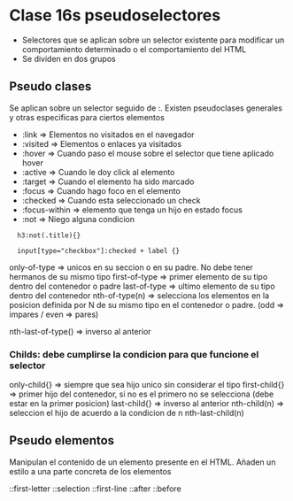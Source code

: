 # Clase 16s pseudoselectores

- Selectores que se aplican sobre un selector existente para modificar un comportamiento determinado o el comportamiento del HTML
- Se dividen en dos grupos

## Pseudo clases
  Se aplican sobre un selector seguido de :. Existen pseudoclases generales y otras especificas para ciertos elementos 


  - :link     => Elementos no visitados en el navegador
  - :visited  => Elementos o enlaces ya visitados
  - :hover    => Cuando paso el mouse sobre el selector que tiene aplicado hover
  - :active   => Cuando le doy click al elemento
  - :target   => Cuando el elemento ha sido marcado
  - :focus    => Cuando hago foco en el elemento
  - :checked  => Cuando esta seleccionado un check
  - :focus-within  => elemento que tenga un hijo en estado focus
  - :not      => Niego alguna condicion 

  ```
    h3:not(.title){}

  ```

  ```
    input[type="checkbox"]:checked + label {}

  ```
  only-of-type    => unicos en su seccion o en su padre. No debe tener hermanos de su mismo tipo
  first-of-type   => primer elemento de su tipo dentro del contenedor o padre
  last-of-type    => ultimo elemento de su tipo dentro del contenedor
  nth-of-type(n)  => selecciona los elementos en la posicion definida por N de su mismo tipo en el contenedor o padre. 
                    (odd => impares / even => pares)

  nth-last-of-type() => inverso al anterior

  ### Childs: debe cumplirse la condicion para que funcione el selector

  only-child{}    => siempre que sea hijo unico sin considerar el tipo
  first-child{}   => primer hijo del contenedor, si no es el primero no se selecciona (debe estar en la primer posicion)
  last-child{}    => inverso al anterior
  nth-child(n)    => seleccion el hijo de acuerdo a la condicion de n
  nth-last-child(n)


## Pseudo elementos
  Manipulan el contenido de un elemento presente en el HTML. Añaden un estilo a una parte concreta de los elementos

  ::first-letter
  ::selection
  ::first-line
  ::after
  ::before 
